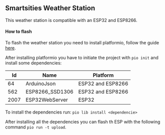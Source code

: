 
## Smartsities Weather Station

This weather station is compatible with an ESP32 and ESP8266.

#### How to flash

To flash the weather station you need to install platformio, 
follow the guide [here](http://docs.platformio.org/en/latest/installation.html).

After installing platformio you have to initiate the project with `pio init`
and install some dependencies:

Id  | Name              | Platform
----|-------------------|------------
64  | ArduinoJson       | ESP32 and ESP8266
562 | ESP8266_SSD1306   | ESP32 and ESP8266
2007| ESP32WebServer    | ESP32

To install the dependencies run: `pio lib install <dependencie>`

After installing all the dependencies you can flash th ESP with 
the following command `pio run -t upload`.

